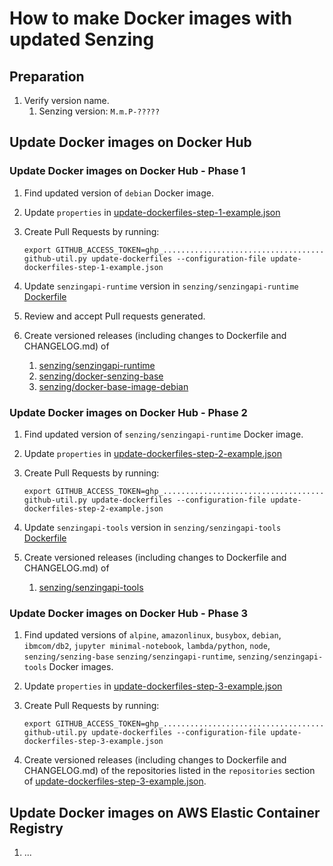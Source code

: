 # How to make Docker images with updated Senzing

## Preparation

1. Verify version name.
    1. Senzing version: `M.m.P-?????`

## Update Docker images on Docker Hub

### Update Docker images on Docker Hub  - Phase 1

1. Find updated version of `debian` Docker image.
1. Update `properties` in
   [update-dockerfiles-step-1-example.json](https://github.com/Senzing/github-util/blob/main/update-dockerfiles-step-1-example.json)
1. Create Pull Requests by running:

    ```console
    export GITHUB_ACCESS_TOKEN=ghp_....................................
    github-util.py update-dockerfiles --configuration-file update-dockerfiles-step-1-example.json
    ```

1. Update `senzingapi-runtime` version in `senzing/senzingapi-runtime`
   [Dockerfile](https://github.com/Senzing/senzingapi-runtime/blob/main/Dockerfile)
1. Review and accept Pull requests generated.
1. Create versioned releases (including changes to Dockerfile and CHANGELOG.md) of
    1. [senzing/senzingapi-runtime](https://github.com/Senzing/senzingapi-runtime)
    1. [senzing/docker-senzing-base](https://github.com/Senzing/docker-senzing-base)
    1. [senzing/docker-base-image-debian](https://github.com/Senzing/docker-base-image-debian)

### Update Docker images on Docker Hub - Phase 2

1. Find updated version of `senzing/senzingapi-runtime` Docker image.
1. Update `properties` in
   [update-dockerfiles-step-2-example.json](https://github.com/Senzing/github-util/blob/main/update-dockerfiles-step-2-example.json)
1. Create Pull Requests by running:

    ```console
    export GITHUB_ACCESS_TOKEN=ghp_....................................
    github-util.py update-dockerfiles --configuration-file update-dockerfiles-step-2-example.json
    ```

1. Update `senzingapi-tools` version in `senzing/senzingapi-tools`
   [Dockerfile](https://github.com/Senzing/senzingapi-tools/blob/main/Dockerfile)
1. Create versioned releases (including changes to Dockerfile and CHANGELOG.md) of
    1. [senzing/senzingapi-tools](https://github.com/Senzing/senzingapi-tools)

### Update Docker images on Docker Hub - Phase 3

1. Find updated versions of
   `alpine`,
   `amazonlinux`,
   `busybox`,
   `debian`,
   `ibmcom/db2`,
   `jupyter minimal-notebook`,
   `lambda/python`,
   `node`,
   `senzing/senzing-base`
   `senzing/senzingapi-runtime`,
   `senzing/senzingapi-tools`
    Docker images.
1. Update `properties` in
   [update-dockerfiles-step-3-example.json](https://github.com/Senzing/github-util/blob/main/update-dockerfiles-step-3-example.json)
1. Create Pull Requests by running:

    ```console
    export GITHUB_ACCESS_TOKEN=ghp_....................................
    github-util.py update-dockerfiles --configuration-file update-dockerfiles-step-3-example.json
    ```

1. Create versioned releases (including changes to Dockerfile and CHANGELOG.md) of the repositories
   listed in the `repositories` section of
   [update-dockerfiles-step-3-example.json](https://github.com/Senzing/github-util/blob/main/update-dockerfiles-step-3-example.json).

## Update Docker images on AWS Elastic Container Registry

1. ...
